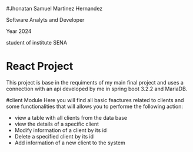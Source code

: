 #Jhonatan Samuel Martinez Hernandez

Software Analyts and Developer

Year 2024

student of institute SENA

# React Project 

This project is base in the requiments of my main final project and uses a connection with an api developed by me in spring boot 3.2.2 and MariaDB.

#client Module
Here you will find all basic feactures related to clients and some functionalities that will allows you to performe the following action: 

* view a table with all clients from the data base
* view the details of a specific client
* Modify information of a client by its id
* Delete a specified client by its id
* Add information of a new client to the system
